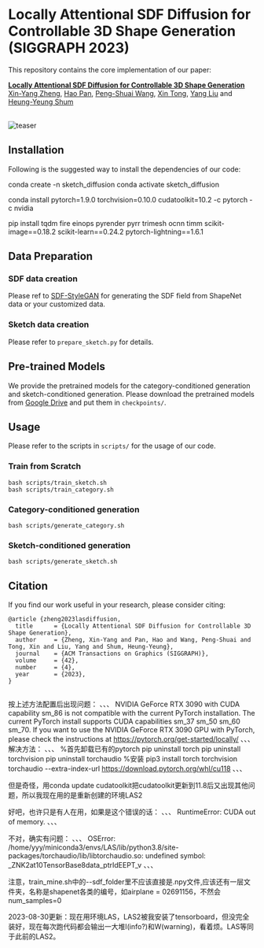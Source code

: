 
# Locally Attentional SDF Diffusion for Controllable 3D Shape Generation (SIGGRAPH 2023)

This repository contains the core implementation of our paper:

**[Locally Attentional SDF Diffusion for Controllable 3D Shape Generation](https://zhengxinyang.github.io/projects/LAS-Diffusion.html)**
<br>
[Xin-Yang Zheng](https://zhengxinyang.github.io/),
[Hao Pan](https://haopan.github.io/),
[Peng-Shuai Wang](https://wang-ps.github.io/),
[Xin Tong](https://scholar.google.com/citations?user=P91a-UQAAAAJ),
[Yang Liu](https://xueyuhanlang.github.io/) and [Heung-Yeung Shum](https://www.microsoft.com/en-us/research/people/hshum/)
<br>
<br>

![teaser](assets/representative_full.jpg)


## Installation
Following is the suggested way to install the dependencies of our code:

conda create -n sketch_diffusion
conda activate sketch_diffusion

conda install pytorch=1.9.0 torchvision=0.10.0 cudatoolkit=10.2 -c pytorch -c nvidia

pip install tqdm fire einops pyrender pyrr trimesh ocnn timm scikit-image==0.18.2 scikit-learn==0.24.2 pytorch-lightning==1.6.1


## Data Preparation
### SDF data creation
Please ref to [SDF-StyleGAN](https://github.com/Zhengxinyang/SDF-StyleGAN) for generating the SDF field from ShapeNet data or your customized data.

### Sketch data creation
Please refer to  `prepare_sketch.py` for details.


## Pre-trained Models
We provide the pretrained models for the category-conditioned generation and sketch-conditioned generation. Please download the pretrained models from [Google Drive](https://drive.google.com/drive/folders/1mN6iZ-NHAkSyQ526bcoECiDrDSx4zL9B?usp=sharing) and put them in `checkpoints/`.

## Usage
Please refer to the scripts in `scripts/` for the usage of our code.
### Train from Scratch
```
bash scripts/train_sketch.sh
bash scripts/train_category.sh
```
### Category-conditioned generation
```
bash scripts/generate_category.sh
```
### Sketch-conditioned generation
```
bash scripts/generate_sketch.sh
```


## Citation
If you find our work useful in your research, please consider citing:
```
@article {zheng2023lasdiffusion,
  title      = {Locally Attentional SDF Diffusion for Controllable 3D Shape Generation},
  author     = {Zheng, Xin-Yang and Pan, Hao and Wang, Peng-Shuai and Tong, Xin and Liu, Yang and Shum, Heung-Yeung},
  journal    = {ACM Transactions on Graphics (SIGGRAPH)},
  volume     = {42},
  number     = {4},
  year       = {2023},
}
```


##
按上述方法配置后出现问题：
、、、
NVIDIA GeForce RTX 3090 with CUDA capability sm_86 is not compatible with the current PyTorch installation.
The current PyTorch install supports CUDA capabilities sm_37 sm_50 sm_60 sm_70.
If you want to use the NVIDIA GeForce RTX 3090 GPU with PyTorch, please check the instructions at https://pytorch.org/get-started/locally/
、、、
解决方法：
、、、
%首先卸载已有的pytorch
pip uninstall torch
pip uninstall torchvision
pip uninstall torchaudio
%安装
pip3 install torch torchvision torchaudio --extra-index-url https://download.pytorch.org/whl/cu118
、、、

但是奇怪，用conda update cudatoolkit把cudatoolkit更新到11.8后又出现其他问题，所以我现在用的是重新创建的环境LAS2

好吧，也许只是有人在用，如果是这个错误的话：
、、、
RuntimeError: CUDA out of memory. 
、、、

不对，确实有问题：
、、、
OSError: /home/yyy/miniconda3/envs/LAS/lib/python3.8/site-packages/torchaudio/lib/libtorchaudio.so: undefined symbol: _ZNK2at10TensorBase8data_ptrIdEEPT_v
、、、


注意，train_mine.sh中的--sdf_folder里不应该直接是.npy文件,应该还有一层文件夹，名称是shapenet各类的编号，如airplane = 02691156，不然会num_samples=0

2023-08-30更新：现在用环境LAS，LAS2被我安装了tensorboard，但没完全装好，现在每次跑代码都会输出一大堆I(info?)和W(warning)，看着烦。LAS等同于此前的LAS2。
